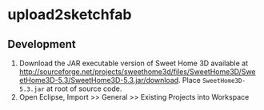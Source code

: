 # upload2sketchfab

## Development

1. Download the JAR executable version of Sweet Home 3D available at http://sourceforge.net/projects/sweethome3d/files/SweetHome3D/SweetHome3D-5.3/SweetHome3D-5.3.jar/download. Place `SweetHome3D-5.3.jar` at root of source code. 
2. Open Eclipse, Import >> General >> Existing Projects into Workspace